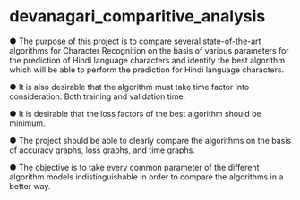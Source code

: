 # devanagari_comparitive_analysis

● The purpose of this project is to compare several state-of-the-art algorithms for Character Recognition on the basis of various parameters for the prediction of Hindi language characters and identify the best algorithm which will be able to perform the prediction for Hindi language characters.

● It is also desirable that the algorithm must take time factor into consideration: Both training and validation time.

● It is desirable that the loss factors of the best algorithm should be minimum.

● The project should be able to clearly compare the algorithms on the basis of accuracy graphs, loss graphs, and time graphs.

● The objective is to take every common parameter of the different algorithm models indistinguishable in order to compare the algorithms in a better way. 
